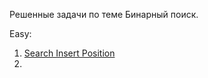 Решенные задачи по теме Бинарный поиск.

Easy:
1. [Search Insert Position](https://leetcode.com/problems/search-insert-position/)
2.